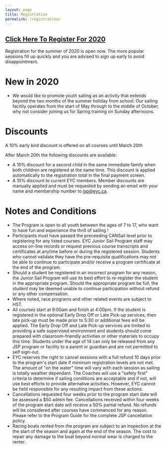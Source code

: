 ```yaml
---
layout: page
title: Registration
permalink: /registration/
---
```


<h2><a href="https://secure.e-registernow.com/cgi-bin/mkpayment.cgi?state=3462">Click Here To Register For 2020</a></h2>

Registration for the summer of 2020 is open now.  The more popular sessions fill up quickly and you are advised to sign up early to avoid disappointment.  

# New in 2020

* We would like to promote youth sailing as an activity that extends beyond the two months of the summer holiday from school.  Our sailing facitily operates from the start of May through to the middle of October, why not consider joining us for Spring training on Sunday afternoons.

# Discounts

A 10% early bird discount is offered on all courses until March 20th
 
After March 20th the following discounts are available:

* A 10% discount for a second child in the same immediate family when both children are registered at the same time. This discount is applied automatically to the registration total in the final payment screen.
* A 10% discount to current EYC members. Member discounts are manually applied and must be requested by sending an email with your name and membership number to jsp@eyc.ca.

# Notes and Conditions

* The Program is open to all youth between the ages of 7 to 17, who want to have fun and experience the thrill of sailing !
* Participants must have passed the preceeding CANSail level prior to registering for any listed courses. EYC Junior Sail Program staff may access on-line records or request previous course transcripts and certificates at anytime before or during the registered session. Students who cannot validate they have the pre-requisite qualifications may not be able to continue to participate and/or receive a program certificate at the end of the program.
* Should a student be registered in an incorrect program for any reason, the Junior Sail Program will use its best effort to re-register the student in the appropriate program. Should the appropriate program be full, the student may be deemed unable to continue participation without refund or any other compensation.
* Where noted, race programs and other related events are subject to HST.
* All courses start at 9:00am and finish at 4:00pm. If the student is registered in the optional Early Drop Off or Late Pick-up services, then late pick-up must be made prior to 5:30 or additional fees will be applied. The Early Drop Off and Late Pick-up services are limited to providing a safe supervised environment and students should come prepared with classroom-friendly activities or other materials to occupy this time. Students under the age of 14 can only be released from any JSP program or facility to a parent or guardian and are not permitted to self sign-out.
* EYC reserves the right to cancel sessions with a full refund 10 days prior to the program's start date if minimum registration levels are not met.
The amount of "on the water" time will vary with each session as sailing is totally weather dependant. The Coaches will use a "safety first" criteria to determine if sailing conditions are acceptable and if not, will use best efforts to provide alternative activities. However, EYC cannot be held responsible for any resulting impact from these actions.
* Cancellations requested four weeks prior to the program start date will be assessed a $50 admin fee. Cancellations received within four weeks of the program start date will receive a 50% partial refund. No refunds will be considered after courses have commenced for any reason. Please refer to the Program Guide for the complete JSP cancellation policy.
* Racing boats rented from the program are subject to an inspection at the the start of the season and again at the end of the season.  The cost to repair any damage to the boat beyond normal wear is charged to the renter.
